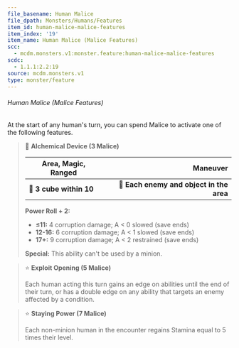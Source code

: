 ```yaml
---
file_basename: Human Malice
file_dpath: Monsters/Humans/Features
item_id: human-malice-malice-features
item_index: '19'
item_name: Human Malice (Malice Features)
scc:
  - mcdm.monsters.v1:monster.feature:human-malice-malice-features
scdc:
  - 1.1.1:2.2:19
source: mcdm.monsters.v1
type: monster/feature
---
```


###### Human Malice (Malice Features)

At the start of any human's turn, you can spend Malice to activate one of the following features.

> 🔳 **Alchemical Device (3 Malice)**
>
> | **Area, Magic, Ranged** |                             **Maneuver** |
> | ----------------------- | ---------------------------------------: |
> | **📏 3 cube within 10** | **🎯 Each enemy and object in the area** |
>
> **Power Roll + 2:**
>
> - **≤11:** 4 corruption damage; A < 0 slowed (save ends)
> - **12-16:** 6 corruption damage; A < 1 slowed (save ends)
> - **17+:** 9 corruption damage; A < 2 restrained (save ends)
>
> **Special:** This ability can't be used by a minion.

> ⭐️ **Exploit Opening (5 Malice)**
>
> Each human acting this turn gains an edge on abilities until the end of their turn, or has a double edge on any ability that targets an enemy affected by a condition.

> ⭐️ **Staying Power (7 Malice)**
>
> Each non-minion human in the encounter regains Stamina equal to 5 times their level.
